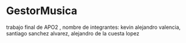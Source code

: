 # GestorMusica
trabajo final de APO2 , nombre de integrantes: kevin alejandro valencia, santiago sanchez alvarez, alejandro de la cuesta lopez
